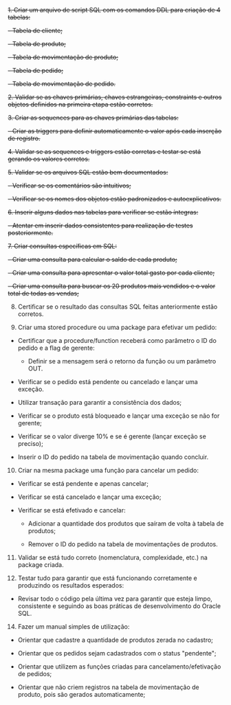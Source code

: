 ~~1. Criar um arquivo de script SQL com os comandos DDL para criação de 4 tabelas:~~

~~- Tabela de cliente;~~

~~- Tabela de produto;~~

~~- Tabela de movimentação de produto;~~

~~- Tabela de pedido;~~

~~- Tabela de movimentação de pedido.~~


~~2. Validar se as chaves primárias, chaves estrangeiras, constraints e outros objetos definidos na primeira etapa estão corretos.~~


~~3. Criar as sequences para as chaves primárias das tabelas:~~

~~- Criar as triggers para definir automaticamente o valor após cada inserção de registro.~~


~~4. Validar se as sequences e triggers estão corretas e testar se está gerando os valores corretos.~~


~~5. Validar se os arquivos SQL estão bem documentados:~~

~~- Verificar se os comentários são intuitivos;~~

~~- Verificar se os nomes dos objetos estão padronizados e autoexplicativos.~~


~~6. Inserir alguns dados nas tabelas para verificar se estão íntegras:~~

~~- Atentar em inserir dados consistentes para realização de testes posteriormente.~~


~~7. Criar consultas específicas em SQL:~~

~~- Criar uma consulta para calcular o saldo de cada produto;~~

~~- Criar uma consulta para apresentar o valor total gasto por cada cliente;~~

~~- Criar uma consulta para buscar os 20 produtos mais vendidos e o valor total de todas as vendas;~~


8. Certificar se o resultado das consultas SQL feitas anteriormente estão corretos.


9. Criar uma stored procedure ou uma package para efetivar um pedido:

- Certificar que a procedure/function receberá como parâmetro o ID do pedido e a flag de gerente:

   - Definir se a mensagem será o retorno da função ou um parâmetro OUT.

- Verificar se o pedido está pendente ou cancelado e lançar uma exceção.

- Utilizar transação para garantir a consistência dos dados;

- Verificar se o produto está bloqueado e lançar uma exceção se não for gerente;

- Verificar se o valor diverge 10% e se é gerente (lançar exceção se preciso);

- Inserir o ID do pedido na tabela de movimentação quando concluir.


10. Criar na mesma package uma função para cancelar um pedido:

- Verificar se está pendente e apenas cancelar;

- Verificar se está cancelado e lançar uma exceção;

- Verificar se está efetivado e cancelar:

   - Adicionar a quantidade dos produtos que saíram de volta à tabela de produtos;

   - Remover o ID do pedido na tabela de movimentações de produtos.


11. Validar se está tudo correto (nomenclatura, complexidade, etc.) na package criada.


13. Testar tudo para garantir que está funcionando corretamente e produzindo os resultados esperados:

   - Revisar todo o código pela última vez para garantir que esteja limpo, consistente e seguindo as boas práticas de desenvolvimento do Oracle SQL.


14. Fazer um manual simples de utilização:

   - Orientar que cadastre a quantidade de produtos zerada no cadastro;

   - Orientar que os pedidos sejam cadastrados com o status "pendente";

   - Orientar que utilizem as funções criadas para cancelamento/efetivação de pedidos;

   - Orientar que não criem registros na tabela de movimentação de produto, pois são gerados automaticamente;
